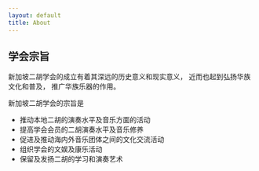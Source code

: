 ```yaml
---
layout: default
title: About
---
```

## 学会宗旨

新加坡二胡学会的成立有着其深远的历史意义和现实意义， 近而也起到弘扬华族文化和普及， 推广华族乐器的作用。

新加坡二胡学会的宗旨是

- 推动本地二胡的演奏水平及音乐方面的活动
- 提高学会会员的二胡演奏水平及音乐修养
- 促进及推动海内外音乐团体之间的文化交流活动
- 组织学会的文娱及康乐活动
- 保留及发扬二胡的学习和演奏艺术
